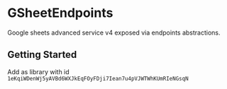 # GSheetEndpoints

Google sheets advanced service v4 exposed via endpoints abstractions.

## Getting Started

Add as library with id `1eKqiWDenWj5yAVBd6WXJkEqFOyFDji7Iean7u4pVJWTWhKUmRIeNGsqN`
